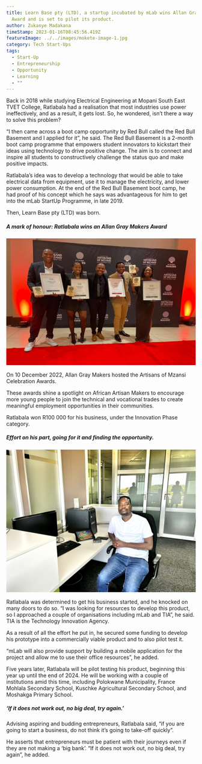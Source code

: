 ```yaml
---
title: Learn Base pty (LTD), a startup incubated by mLab wins Allan Gray Makers
  Award and is set to pilot its product.
author: Zukanye Madakana
timeStamp: 2023-01-16T08:45:56.419Z
featureImage: ../../images/mokete-image-1.jpg
category: Tech Start-Ups
tags:
  - Start-Up
  - Entrepreneurship
  - Opportunity
  - Learning
  - ""
---
```

Back in 2018 while studying Electrical Engineering at Mopani South East TVET College, Ratlabala had a realisation that most industries use power ineffectively, and as a result, it gets lost. So, he wondered, isn’t there a way to solve this problem?

“I then came across a boot camp opportunity by Red Bull called the Red Bull Basement and I applied for it”, he said. The Red Bull Basement is a 2-month boot camp programme that empowers student innovators to kickstart their ideas using technology to drive positive change. The aim is to connect and inspire all students to constructively challenge the status quo and make positive impacts. 

Ratlabala’s idea was to develop a technology that would be able to take electrical data from equipment, use it to manage the electricity, and lower power consumption. At the end of the Red Bull Basement boot camp, he had proof of his concept which he says was advantageous for him to get into the mLab StartUp Programme, in late 2019. 

Then, Learn Base pty (LTD) was born. 

##### A mark of honour: Ratlabala wins an Allan Gray Makers Award

![Allan-Gray Makers winners. Mokete Ratlabala, 2nd from Right.](../../images/allan-gray-makers-winners.jpg "Allan-Gray Makers winners. Mokete Ratlabala, 2nd from Right.")

On 10 December 2022, Allan Gray Makers hosted the Artisans of Mzansi Celebration Awards. 

These awards shine a spotlight on African Artisan Makers to encourage more young people to join the technical and vocational trades to create meaningful employment opportunities in their communities.

Ratlabala won R100 000 for his business, under the Innovation Phase category.

##### Effort on his part, going for it and finding the opportunity.

![Founder of Learn Base pty (LTD), Mokete Ratlabala.](../../images/mokete-image-2.jpg "Founder of Learn Base pty (LTD), Mokete Ratlabala.")

Ratlabala was determined to get his business started, and he knocked on many doors to do so. “I was looking for resources to develop this product, so I approached a couple of organisations including mLab and TIA”, he said. TIA is the Technology Innovation Agency. 

As a result of all the effort he put in, he secured some funding to develop his prototype into a commercially viable product and to also pilot test it. 

“mLab will also provide support by building a mobile application for the project and allow me to use their office resources”, he added. 

Five years later, Ratlabala will be pilot testing his product, beginning this year up until the end of 2024. He will be working with a couple of institutions amid this time, including Polokwane Municipality, France Mohlala Secondary School, Kuschke Agricultural Secondary School, and Moshakga Primary School. 

##### ‘If it does not work out, no big deal, try again.’

Advising aspiring and budding entrepreneurs, Ratlabala said, “if you are going to start a business, do not think it’s going to take-off quickly”. 

He asserts that entrepreneurs must be patient with their journeys even if they are not making a ‘big bank’. “If it does not work out, no big deal, try again”, he added.